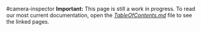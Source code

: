 #camera-inspector
**Important:** This page is still a work in progress. To read our most current documentation, open the [*TableOfContents.md*](TableOfContents.md) file to see the linked pages.